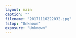 ```yaml
---
layout: main
caption: ""
filename: "20171116222032.jpg"
fstop: "Unknown"
exposure: "Unknown"
---
```


